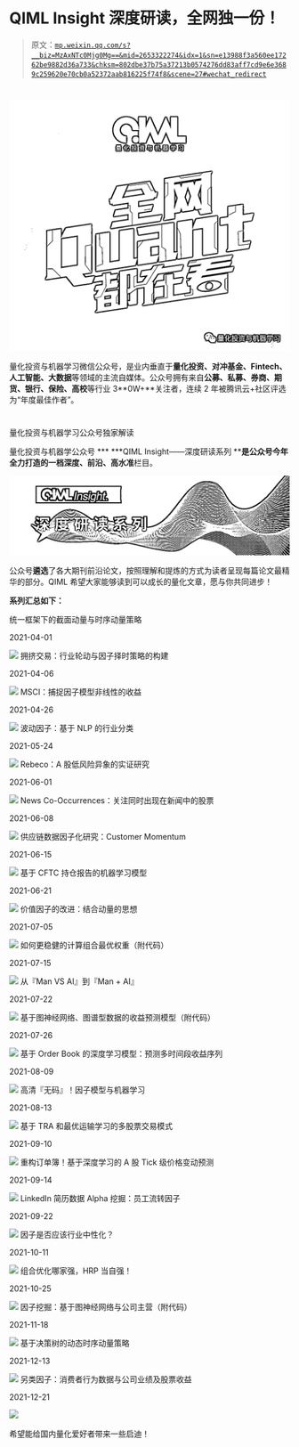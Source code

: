 # QIML Insight 深度研读，全网独一份！

> 原文：[`mp.weixin.qq.com/s?__biz=MzAxNTc0Mjg0Mg==&mid=2653322274&idx=1&sn=e13988f3a560ee17262be9882d36a733&chksm=802dbe37b75a37213b0574276dd83aff7cd9e6e3689c259620e70cb0a52372aab816225f74f8&scene=27#wechat_redirect`](http://mp.weixin.qq.com/s?__biz=MzAxNTc0Mjg0Mg==&mid=2653322274&idx=1&sn=e13988f3a560ee17262be9882d36a733&chksm=802dbe37b75a37213b0574276dd83aff7cd9e6e3689c259620e70cb0a52372aab816225f74f8&scene=27#wechat_redirect)

# 

![](img/817c601fc026ccfe2ee840069c1e016b.png)

量化投资与机器学习微信公众号，是业内垂直于**量化投资、对冲基金、Fintech、人工智能、大数据**等领域的主流自媒体。公众号拥有来自**公募、私募、券商、期货、银行、保险、高校**等行业 3**0W+**关注者，连续 2 年被腾讯云+社区评选为“年度最佳作者”。

# 

量化投资与机器学习公众号独家解读

量化投资与机器学公众号 *** ***QIML Insight——深度研读系列 ******是公众号今年全力打造的一档**深度、前沿、高水准**栏目。

![](img/d8d6c36da4721927152d04a29e928fe9.png)

公众号**遴选**了各大期刊前沿论文，按照理解和提炼的方式为读者呈现每篇论文最精华的部分。QIML 希望大家能够读到可以成长的量化文章，愿与你共同进步！

**系列汇总如下：**

 统一框架下的截面动量与时序动量策略

2021-04-01

![](http://mp.weixin.qq.com/s?__biz=MzAxNTc0Mjg0Mg==&mid=2653315304&idx=1&sn=8f36bc03096995655abea040e2ee3f94&chksm=802da2fdb75a2beb5d210c8235ab64fba0ba510b16683599189419f2ce0af483ea9c020707f6&scene=21#wechat_redirect) 拥挤交易：行业轮动与因子择时策略的构建

2021-04-06

![](http://mp.weixin.qq.com/s?__biz=MzAxNTc0Mjg0Mg==&mid=2653315407&idx=1&sn=e9f5e375aedcb0b8f82d6c42b7ea3e80&chksm=802da35ab75a2a4c1aa8aa458bb5878ccbe0499b3c4e01bfff51508610c4e45f07d5b16fd6ab&scene=21#wechat_redirect) MSCI：捕捉因子模型非线性的收益

2021-04-26

![](http://mp.weixin.qq.com/s?__biz=MzAxNTc0Mjg0Mg==&mid=2653315880&idx=1&sn=0d7bd33e5f1697973c1f365b729369b5&chksm=802da13db75a282b762267494b493c81b5595f35ca41da6a34625a13c02c6e1765d641ed7f0c&scene=21#wechat_redirect) 波动因子：基于 NLP 的行业分类

2021-05-24

![](http://mp.weixin.qq.com/s?__biz=MzAxNTc0Mjg0Mg==&mid=2653316512&idx=1&sn=d88a7b3d5c46f307370fe7e8939b4bbd&chksm=802da7b5b75a2ea3f74d3f7f1dff4c57c811a51f60f77104f0a8de86301f98f3b28814daa834&scene=21#wechat_redirect) Rebeco：A 股低风险异象的实证研究

2021-06-01

![](http://mp.weixin.qq.com/s?__biz=MzAxNTc0Mjg0Mg==&mid=2653316725&idx=1&sn=4ef212b4f7ffca70da72a9b72917676e&chksm=802da460b75a2d762a41f36c89140ce6f364cf2ab1994ffccec7306b8186641f4598372495ed&scene=21#wechat_redirect) News Co-Occurrences：关注同时出现在新闻中的股票

2021-06-08

![](http://mp.weixin.qq.com/s?__biz=MzAxNTc0Mjg0Mg==&mid=2653316934&idx=1&sn=0bae7eba4fc5a8b462ee21ded87e3718&chksm=802da553b75a2c45232d3928fee7677c7fce7e2ccea7c77377e3748db3c7b884450f41ce323a&scene=21#wechat_redirect) 供应链数据因子化研究：Customer Momentum

2021-06-15

![](http://mp.weixin.qq.com/s?__biz=MzAxNTc0Mjg0Mg==&mid=2653317372&idx=1&sn=ca755712e4a0b8d84b9beca7e513a8ce&chksm=802daae9b75a23ffe0d91ef55c22827772e7d28b727b91b13519aa095deede6b2736d808529a&scene=21#wechat_redirect) 基于 CFTC 持仓报告的机器学习模型

2021-06-21

![](http://mp.weixin.qq.com/s?__biz=MzAxNTc0Mjg0Mg==&mid=2653317559&idx=1&sn=2c967a2b372c293e71b4dcbb2dab8442&chksm=802daba2b75a22b4bc256e7b904af21e2f6ee86dbfb1b9dc70a3e56d84eb1cc754511af3ee38&scene=21#wechat_redirect) 价值因子的改进：结合动量的思想

2021-07-05

![](http://mp.weixin.qq.com/s?__biz=MzAxNTc0Mjg0Mg==&mid=2653317718&idx=1&sn=f2529edafe0f348952d589fe1f487727&chksm=802da843b75a21550c0c0a101e1483bf131bf3d5c62ac1c5a6d7f978b171c1ea064e073d8f7b&scene=21#wechat_redirect) 如何更稳健的计算组合最优权重（附代码）

2021-07-15

![](http://mp.weixin.qq.com/s?__biz=MzAxNTc0Mjg0Mg==&mid=2653317895&idx=1&sn=fd0c72987a57c7963dab778aaee67b3d&chksm=802da912b75a20049f33650057330966b36da9c055ed314cac67e1bb581ca981feaa1ecab5d2&scene=21#wechat_redirect) 从『Man VS AI』到『Man + AI』

2021-07-22

![](http://mp.weixin.qq.com/s?__biz=MzAxNTc0Mjg0Mg==&mid=2653317992&idx=1&sn=cc92a1ae42b7ca0c0291dd55505149ba&chksm=802da97db75a206bc9363a2a14166b977594f0d78a9bbfbdc734483900c5965cb4a7372cb107&scene=21#wechat_redirect) 基于图神经网络、图谱型数据的收益预测模型（附代码）

2021-07-26

![](http://mp.weixin.qq.com/s?__biz=MzAxNTc0Mjg0Mg==&mid=2653318032&idx=1&sn=ceffdc840c52e49de288ce534fb9d989&chksm=802da985b75a20932461a19c17ce841c20349d704dff3c96f001d2a970c7691b5a6712a34846&scene=21#wechat_redirect) 基于 Order Book 的深度学习模型：预测多时间段收益序列

2021-08-09

![](http://mp.weixin.qq.com/s?__biz=MzAxNTc0Mjg0Mg==&mid=2653318588&idx=1&sn=236623672d6666353029244c01113f09&chksm=802dafa9b75a26bf65cd109ca40daec0bc596890207a82346d326be59f46ee84f36ec477e788&scene=21#wechat_redirect) 高清『无码』！因子模型与机器学习

2021-08-13

![](http://mp.weixin.qq.com/s?__biz=MzAxNTc0Mjg0Mg==&mid=2653318664&idx=1&sn=e6f536dd9b8b0e7716df59af90f59b8e&chksm=802dac1db75a250b9684dbfaae1e66579962f7403ff4deb83a1fa2521346c0b1190433ffd916&scene=21#wechat_redirect) 基于 TRA 和最优运输学习的多股票交易模式

2021-09-10

![](http://mp.weixin.qq.com/s?__biz=MzAxNTc0Mjg0Mg==&mid=2653319425&idx=1&sn=d64b5f73d352b8b9a3acaef9bc995dd6&chksm=802db314b75a3a0207615691c420213ca00f9baf6cbfcc7c33b93a47e1663e3efaa4414a15c7&scene=21#wechat_redirect) 重构订单簿！基于深度学习的 A 股 Tick 级价格变动预测

2021-09-14

![](http://mp.weixin.qq.com/s?__biz=MzAxNTc0Mjg0Mg==&mid=2653319500&idx=1&sn=93b861233755c4cf991aec9a95cabf05&chksm=802db359b75a3a4ffab8cbb28be86c1d71faf222f928a1c38b391d14f67e1658b4f6ef1302f9&scene=21#wechat_redirect) LinkedIn 简历数据 Alpha 挖掘：员工流转因子

2021-09-22

![](http://mp.weixin.qq.com/s?__biz=MzAxNTc0Mjg0Mg==&mid=2653319885&idx=1&sn=7875917d9f59319b19c1bd700d3832f5&chksm=802db0d8b75a39ce380abee36aa83ea0634cd60fd3b4c45d84b3e9642e6c44103d955a68c634&scene=21#wechat_redirect) 因子是否应该行业中性化？

2021-10-11

![](http://mp.weixin.qq.com/s?__biz=MzAxNTc0Mjg0Mg==&mid=2653321207&idx=1&sn=691eea3c8fa408e87c62e0b85a5c4721&chksm=802db5e2b75a3cf47bc0170f933e60e8eb4f29d9a574d45d5f2c665436e1954a8116a41975bc&scene=21#wechat_redirect) 组合优化哪家强，HRP 当自强！

2021-10-25

![](http://mp.weixin.qq.com/s?__biz=MzAxNTc0Mjg0Mg==&mid=2653321337&idx=1&sn=2bd441ef5167f7893e51c8816d7b323c&chksm=802dba6cb75a337afa30c6b0314bf73e280b04df995683fcd908a3293e79e3524ab2fcefaa38&scene=21#wechat_redirect) 因子挖掘：基于图神经网络与公司主营（附代码）

2021-11-18

![](http://mp.weixin.qq.com/s?__biz=MzAxNTc0Mjg0Mg==&mid=2653321628&idx=1&sn=4c3ac7dac726fc52f62b275ee1c218d0&chksm=802dbb89b75a329f58e581a572e5f362bbe6dcf1a376c32edd43ccf27afeaec225cec5b93a7d&scene=21#wechat_redirect) 基于决策树的动态时序动量策略

2021-12-13

![](http://mp.weixin.qq.com/s?__biz=MzAxNTc0Mjg0Mg==&mid=2653322076&idx=1&sn=74247b0a9358fa07ca3c87c6e9af9fa8&chksm=802db949b75a305f95dca3055a1ffbbbb376a98a1f0c84ea605598c466907f80037e64d73f5f&scene=21#wechat_redirect) 另类因子：消费者行为数据与公司业绩及股票收益

2021-12-21

![](http://mp.weixin.qq.com/s?__biz=MzAxNTc0Mjg0Mg==&mid=2653322222&idx=1&sn=0cb70d621fe03686fc26597e6e0c7245&chksm=802db9fbb75a30ed24c4394d25d28f6a19641e9f5cf3891fc21796157e8cd47d298664bb286e&scene=21#wechat_redirect)

希望能给国内量化爱好者带来一些启迪！